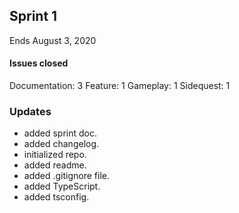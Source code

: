 ## Sprint 1
Ends August 3, 2020

#### Issues closed
Documentation: 3
Feature: 1
Gameplay: 1
Sidequest: 1

### Updates

- added sprint doc.
- added changelog.
- initialized repo.
- added readme.
- added .gitignore file.
- added TypeScript.
- added tsconfig.